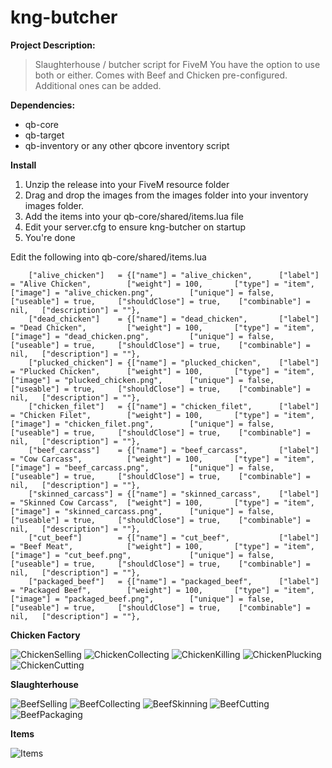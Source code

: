# kng-butcher
**Project Description:**
>Slaughterhouse / butcher script for FiveM
You have the option to use both or either.
Comes with Beef and Chicken pre-configured. Additional ones can be added.

**Dependencies:**
- qb-core
- qb-target
- qb-inventory or any other qbcore inventory script

**Install**
1. Unzip the release into your FiveM resource folder
2. Drag and drop the images from the images folder into your inventory images folder.
3. Add the items into your qb-core/shared/items.lua file
4. Edit your server.cfg to ensure kng-butcher on startup
5. You're done

Edit the following into qb-core/shared/items.lua

```
	["alive_chicken"]  	= {["name"] = "alive_chicken", 		["label"] = "Alive Chicken", 		["weight"] = 100, 		["type"] = "item", 			["image"] = "alive_chicken.png", 		["unique"] = false, 	["useable"] = true, 	["shouldClose"] = true,    ["combinable"] = nil,   ["description"] = ""},
	["dead_chicken"]  	= {["name"] = "dead_chicken", 		["label"] = "Dead Chicken", 		["weight"] = 100, 		["type"] = "item", 			["image"] = "dead_chicken.png", 		["unique"] = false, 	["useable"] = true, 	["shouldClose"] = true,    ["combinable"] = nil,   ["description"] = ""},
	["plucked_chicken"] = {["name"] = "plucked_chicken", 	["label"] = "Plucked Chicken", 		["weight"] = 100, 		["type"] = "item", 			["image"] = "plucked_chicken.png", 		["unique"] = false, 	["useable"] = true, 	["shouldClose"] = true,    ["combinable"] = nil,   ["description"] = ""},
	["chicken_filet"]  	= {["name"] = "chicken_filet", 		["label"] = "Chicken Filet", 		["weight"] = 100, 		["type"] = "item", 			["image"] = "chicken_filet.png", 		["unique"] = false, 	["useable"] = true, 	["shouldClose"] = true,    ["combinable"] = nil,   ["description"] = ""},
	["beef_carcass"]  	= {["name"] = "beef_carcass", 		["label"] = "Cow Carcass", 		    ["weight"] = 100, 		["type"] = "item", 			["image"] = "beef_carcass.png", 		["unique"] = false, 	["useable"] = true, 	["shouldClose"] = true,    ["combinable"] = nil,   ["description"] = ""},
	["skinned_carcass"] = {["name"] = "skinned_carcass", 	["label"] = "Skinned Cow Carcass", 	["weight"] = 100, 		["type"] = "item", 			["image"] = "skinned_carcass.png", 		["unique"] = false, 	["useable"] = true, 	["shouldClose"] = true,    ["combinable"] = nil,   ["description"] = ""},
	["cut_beef"]  	    = {["name"] = "cut_beef", 	        ["label"] = "Beef Meat", 		    ["weight"] = 100, 		["type"] = "item", 			["image"] = "cut_beef.png", 		    ["unique"] = false, 	["useable"] = true, 	["shouldClose"] = true,    ["combinable"] = nil,   ["description"] = ""},
	["packaged_beef"]  	= {["name"] = "packaged_beef", 	    ["label"] = "Packaged Beef", 		["weight"] = 100, 		["type"] = "item", 			["image"] = "packaged_beef.png", 		["unique"] = false, 	["useable"] = true, 	["shouldClose"] = true,    ["combinable"] = nil,   ["description"] = ""},

```

**Chicken Factory**

![ChickenSelling](https://media.discordapp.net/attachments/769689966817050674/1081469658953162752/Screenshot_10.png)
![ChickenCollecting](https://media.discordapp.net/attachments/769689966817050674/1081469659540361246/Screenshot_11.png)
![ChickenKilling](https://media.discordapp.net/attachments/769689966817050674/1081469660026908772/Screenshot_12.png)
![ChickenPlucking](https://media.discordapp.net/attachments/769689966817050674/1081469660546998303/Screenshot_13.png)
![ChickenCutting](https://media.discordapp.net/attachments/769689966817050674/1081469661088059472/Screenshot_15.png)


**Slaughterhouse**

![BeefSelling](https://media.discordapp.net/attachments/769689966817050674/1081469709226094703/Screenshot_17.png)
![BeefCollecting](https://media.discordapp.net/attachments/769689966817050674/1081469709943312504/Screenshot_18.png)
![BeefSkinning](https://media.discordapp.net/attachments/769689966817050674/1081469710484393984/Screenshot_19.png)
![BeefCutting](https://media.discordapp.net/attachments/769689966817050674/1081469710958333972/Screenshot_20.png)
![BeefPackaging](https://media.discordapp.net/attachments/769689966817050674/1081469711738482718/Screenshot_21.png)


**Items**

![Items](https://media.discordapp.net/attachments/769689966817050674/1081469708785684500/Screenshot_16.png)
